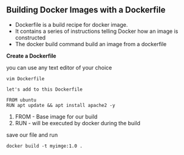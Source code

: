 ## Building Docker Images with a Dockerfile

- Dockerfile is a build recipe for docker image.
- It contains a series of instructions telling Docker how an image is constructed
- The docker build command build an image from a dockerfile

**Create a Dockerfile**

you can use any text editor of your choice

    vim Dockerfile

    let's add to this Dockerfile

    FROM ubuntu
    RUN apt update && apt install apache2 -y

1. FROM - Base image for our build
2. RUN - will be executed by docker during the build

save our file and run 

    docker build -t myimge:1.0 .



